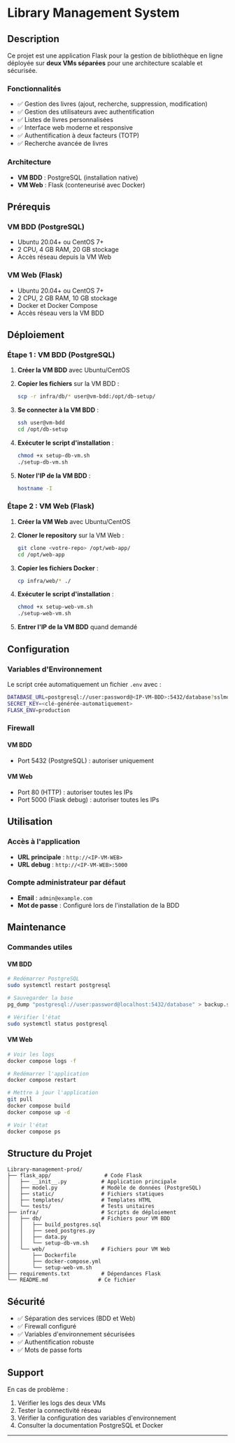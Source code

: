 # Library Management System

## Description

Ce projet est une application Flask pour la gestion de bibliothèque en ligne déployée sur **deux VMs séparées** pour une architecture scalable et sécurisée.

### Fonctionnalités
- ✅ Gestion des livres (ajout, recherche, suppression, modification)
- ✅ Gestion des utilisateurs avec authentification
- ✅ Listes de livres personnalisées
- ✅ Interface web moderne et responsive
- ✅ Authentification à deux facteurs (TOTP)
- ✅ Recherche avancée de livres

### Architecture
- **VM BDD** : PostgreSQL (installation native)
- **VM Web** : Flask (conteneurisé avec Docker)

## Prérequis

### VM BDD (PostgreSQL)
- Ubuntu 20.04+ ou CentOS 7+
- 2 CPU, 4 GB RAM, 20 GB stockage
- Accès réseau depuis la VM Web

### VM Web (Flask)
- Ubuntu 20.04+ ou CentOS 7+
- 2 CPU, 2 GB RAM, 10 GB stockage
- Docker et Docker Compose
- Accès réseau vers la VM BDD

## Déploiement

### Étape 1 : VM BDD (PostgreSQL)

1. **Créer la VM BDD** avec Ubuntu/CentOS

2. **Copier les fichiers** sur la VM BDD :
   ```bash
   scp -r infra/db/* user@vm-bdd:/opt/db-setup/
   ```

3. **Se connecter à la VM BDD** :
   ```bash
   ssh user@vm-bdd
   cd /opt/db-setup
   ```

4. **Exécuter le script d'installation** :
   ```bash
   chmod +x setup-db-vm.sh
   ./setup-db-vm.sh
   ```

5. **Noter l'IP de la VM BDD** :
   ```bash
   hostname -I
   ```

### Étape 2 : VM Web (Flask)

1. **Créer la VM Web** avec Ubuntu/CentOS

2. **Cloner le repository** sur la VM Web :
   ```bash
   git clone <votre-repo> /opt/web-app/
   cd /opt/web-app
   ```

3. **Copier les fichiers Docker** :
   ```bash
   cp infra/web/* ./
   ```

4. **Exécuter le script d'installation** :
   ```bash
   chmod +x setup-web-vm.sh
   ./setup-web-vm.sh
   ```

5. **Entrer l'IP de la VM BDD** quand demandé

## Configuration

### Variables d'Environnement

Le script crée automatiquement un fichier `.env` avec :
```bash
DATABASE_URL=postgresql://user:password@<IP-VM-BDD>:5432/database?sslmode=disable
SECRET_KEY=<clé-générée-automatiquement>
FLASK_ENV=production
```

### Firewall

#### VM BDD
- Port 5432 (PostgreSQL) : autoriser uniquement

#### VM Web
- Port 80 (HTTP) : autoriser toutes les IPs
- Port 5000 (Flask debug) : autoriser toutes les IPs

## Utilisation

### Accès à l'application
- **URL principale** : `http://<IP-VM-WEB>`
- **URL debug** : `http://<IP-VM-WEB>:5000`

### Compte administrateur par défaut
- **Email** : `admin@example.com`
- **Mot de passe** : Configuré lors de l'installation de la BDD

## Maintenance

### Commandes utiles

#### VM BDD
```bash
# Redémarrer PostgreSQL
sudo systemctl restart postgresql

# Sauvegarder la base
pg_dump "postgresql://user:password@localhost:5432/database" > backup.sql

# Vérifier l'état
sudo systemctl status postgresql
```

#### VM Web
```bash
# Voir les logs
docker compose logs -f

# Redémarrer l'application
docker compose restart

# Mettre à jour l'application
git pull
docker compose build
docker compose up -d

# Voir l'état
docker compose ps
```

## Structure du Projet

```
Library-management-prod/
├── flask_app/                 # Code Flask
│   ├── __init__.py           # Application principale
│   ├── model.py              # Modèle de données (PostgreSQL)
│   ├── static/               # Fichiers statiques
│   ├── templates/            # Templates HTML
│   └── tests/                # Tests unitaires
├── infra/                    # Scripts de déploiement
│   ├── db/                   # Fichiers pour VM BDD
│   │   ├── build_postgres.sql
│   │   ├── seed_postgres.py
│   │   ├── data.py
│   │   └── setup-db-vm.sh
│   └── web/                  # Fichiers pour VM Web
│       ├── Dockerfile
│       ├── docker-compose.yml
│       └── setup-web-vm.sh
├── requirements.txt          # Dépendances Flask
└── README.md                # Ce fichier
```

## Sécurité

- ✅ Séparation des services (BDD et Web)
- ✅ Firewall configuré
- ✅ Variables d'environnement sécurisées
- ✅ Authentification robuste
- ✅ Mots de passe forts

## Support

En cas de problème :
1. Vérifier les logs des deux VMs
2. Tester la connectivité réseau
3. Vérifier la configuration des variables d'environnement
4. Consulter la documentation PostgreSQL et Docker

---

